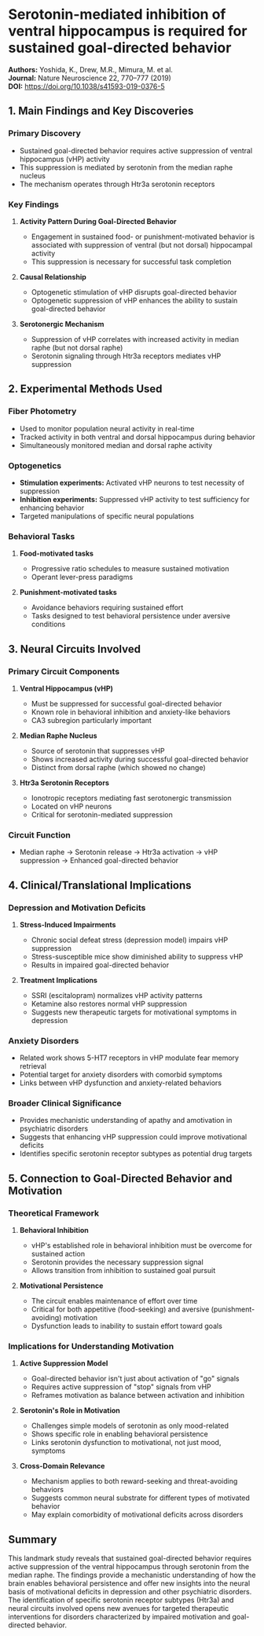 # Serotonin-mediated inhibition of ventral hippocampus is required for sustained goal-directed behavior

**Authors:** Yoshida, K., Drew, M.R., Mimura, M. et al.  
**Journal:** Nature Neuroscience 22, 770–777 (2019)  
**DOI:** https://doi.org/10.1038/s41593-019-0376-5

## 1. Main Findings and Key Discoveries

### Primary Discovery
- Sustained goal-directed behavior requires active suppression of ventral hippocampus (vHP) activity
- This suppression is mediated by serotonin from the median raphe nucleus
- The mechanism operates through Htr3a serotonin receptors

### Key Findings
1. **Activity Pattern During Goal-Directed Behavior**
   - Engagement in sustained food- or punishment-motivated behavior is associated with suppression of ventral (but not dorsal) hippocampal activity
   - This suppression is necessary for successful task completion

2. **Causal Relationship**
   - Optogenetic stimulation of vHP disrupts goal-directed behavior
   - Optogenetic suppression of vHP enhances the ability to sustain goal-directed behavior

3. **Serotonergic Mechanism**
   - Suppression of vHP correlates with increased activity in median raphe (but not dorsal raphe)
   - Serotonin signaling through Htr3a receptors mediates vHP suppression

## 2. Experimental Methods Used

### Fiber Photometry
- Used to monitor population neural activity in real-time
- Tracked activity in both ventral and dorsal hippocampus during behavior
- Simultaneously monitored median and dorsal raphe activity

### Optogenetics
- **Stimulation experiments:** Activated vHP neurons to test necessity of suppression
- **Inhibition experiments:** Suppressed vHP activity to test sufficiency for enhancing behavior
- Targeted manipulations of specific neural populations

### Behavioral Tasks
1. **Food-motivated tasks**
   - Progressive ratio schedules to measure sustained motivation
   - Operant lever-press paradigms

2. **Punishment-motivated tasks**
   - Avoidance behaviors requiring sustained effort
   - Tasks designed to test behavioral persistence under aversive conditions

## 3. Neural Circuits Involved

### Primary Circuit Components
1. **Ventral Hippocampus (vHP)**
   - Must be suppressed for successful goal-directed behavior
   - Known role in behavioral inhibition and anxiety-like behaviors
   - CA3 subregion particularly important

2. **Median Raphe Nucleus**
   - Source of serotonin that suppresses vHP
   - Shows increased activity during successful goal-directed behavior
   - Distinct from dorsal raphe (which showed no change)

3. **Htr3a Serotonin Receptors**
   - Ionotropic receptors mediating fast serotonergic transmission
   - Located on vHP neurons
   - Critical for serotonin-mediated suppression

### Circuit Function
- Median raphe → Serotonin release → Htr3a activation → vHP suppression → Enhanced goal-directed behavior

## 4. Clinical/Translational Implications

### Depression and Motivation Deficits
1. **Stress-Induced Impairments**
   - Chronic social defeat stress (depression model) impairs vHP suppression
   - Stress-susceptible mice show diminished ability to suppress vHP
   - Results in impaired goal-directed behavior

2. **Treatment Implications**
   - SSRI (escitalopram) normalizes vHP activity patterns
   - Ketamine also restores normal vHP suppression
   - Suggests new therapeutic targets for motivational symptoms in depression

### Anxiety Disorders
- Related work shows 5-HT7 receptors in vHP modulate fear memory retrieval
- Potential target for anxiety disorders with comorbid symptoms
- Links between vHP dysfunction and anxiety-related behaviors

### Broader Clinical Significance
- Provides mechanistic understanding of apathy and amotivation in psychiatric disorders
- Suggests that enhancing vHP suppression could improve motivational deficits
- Identifies specific serotonin receptor subtypes as potential drug targets

## 5. Connection to Goal-Directed Behavior and Motivation

### Theoretical Framework
1. **Behavioral Inhibition**
   - vHP's established role in behavioral inhibition must be overcome for sustained action
   - Serotonin provides the necessary suppression signal
   - Allows transition from inhibition to sustained goal pursuit

2. **Motivational Persistence**
   - The circuit enables maintenance of effort over time
   - Critical for both appetitive (food-seeking) and aversive (punishment-avoiding) motivation
   - Dysfunction leads to inability to sustain effort toward goals

### Implications for Understanding Motivation
1. **Active Suppression Model**
   - Goal-directed behavior isn't just about activation of "go" signals
   - Requires active suppression of "stop" signals from vHP
   - Reframes motivation as balance between activation and inhibition

2. **Serotonin's Role in Motivation**
   - Challenges simple models of serotonin as only mood-related
   - Shows specific role in enabling behavioral persistence
   - Links serotonin dysfunction to motivational, not just mood, symptoms

3. **Cross-Domain Relevance**
   - Mechanism applies to both reward-seeking and threat-avoiding behaviors
   - Suggests common neural substrate for different types of motivated behavior
   - May explain comorbidity of motivational deficits across disorders

## Summary

This landmark study reveals that sustained goal-directed behavior requires active suppression of the ventral hippocampus through serotonin from the median raphe. The findings provide a mechanistic understanding of how the brain enables behavioral persistence and offer new insights into the neural basis of motivational deficits in depression and other psychiatric disorders. The identification of specific serotonin receptor subtypes (Htr3a) and neural circuits involved opens new avenues for targeted therapeutic interventions for disorders characterized by impaired motivation and goal-directed behavior.
